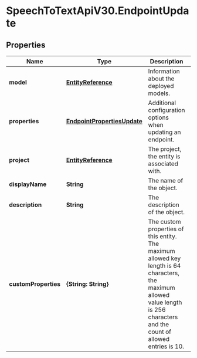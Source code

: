 # SpeechToTextApiV30.EndpointUpdate

## Properties
Name | Type | Description | Notes
------------ | ------------- | ------------- | -------------
**model** | [**EntityReference**](EntityReference.md) | Information about the deployed models. | [optional] 
**properties** | [**EndpointPropertiesUpdate**](EndpointPropertiesUpdate.md) | Additional configuration options when updating an endpoint. | [optional] 
**project** | [**EntityReference**](EntityReference.md) | The project, the entity is associated with. | [optional] 
**displayName** | **String** | The name of the object. | [optional] 
**description** | **String** | The description of the object. | [optional] 
**customProperties** | **{String: String}** | The custom properties of this entity. The maximum allowed key length is 64 characters, the maximum  allowed value length is 256 characters and the count of allowed entries is 10. | [optional] 


